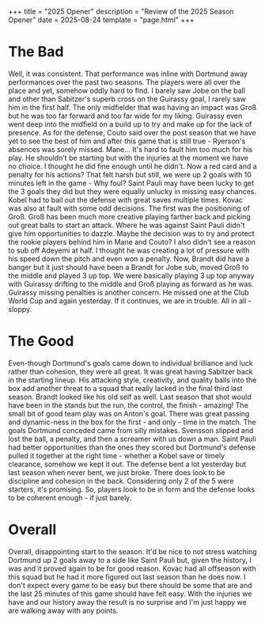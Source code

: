 +++
title = "2025 Opener"
description = "Review of the 2025  Season Opener"
date = 2025-08-24
template = "page.html"
+++

# The Bad
Well, it was consistent. That performance was inline with Dortmund away performances over the past two seasons. The players were all over the place and yet, somehow oddly hard to find. I barely saw Jobe on the ball and other than Sabitzer's superb cross on the Guirassy goal, I rarely saw him in the first half. The only midfielder that was having an impact was Groß but he was too far forward and too far wide for my liking. Guirassy even went deep into the midfield on a build up to try and make up for the lack of presence. As for the defense, Couto said over the post season that we have yet to see the best of him and after this game that is still true - Ryerson's absences was sorely missed. Mane... It's hard to fault him too much for his play. He shouldn't be starting but with the injuries at the moment we have no choice. I thought he did fine enough until he didn't. Now a red card and a penalty for his actions? That felt harsh but still, we were up 2 goals with 10 minutes left in the game - Why foul? Saint Pauli may have been lucky to get the 3 goals they did but they were equally unlucky in missing easy chances. Kobel had to bail out the defense with great saves multiple times. Kovac was also at fault with some odd decisions. The first was the positioning of Groß. Groß has been much more creative playing farther back and picking out great balls to start an attack. Where he was against Saint Pauli didn't give him opportunities to dazzle. Maybe the decision was to try and protect the rookie players behind him in Mane and Couto? I also didn't see a reason to sub off Adeyemi at half. I thought he was creating a lot of pressure with his speed down the pitch and even won a penalty. Now, Brandt did have a banger but it just should have been a Brandt for Jobe sub, moved Groß to the middle and played 3 up top. We were basically playing 3 up top anyway with Guirassy drifting to the middle and Groß playing as forward as he was. Guirassy missing penalties is another concern. He missed one at the Club World Cup and again yesterday. If it continues, we are in trouble. All in all - sloppy. 

# The Good
Even-though Dortmund's goals came down to individual brilliance and luck rather than cohesion, they were all great. It was great having Sabitzer back in the starting lineup. His attacking style, creativity, and quality balls into the box add another threat to a squad that really lacked in the final third last season. Brandt looked like his old self as well. Last season that shot would have been in the stands but the run, the control, the finish - amazing! The small bit of good team play was on Anton's goal. There was great passing and dynamic-ness in the box for the first - and only - time in the match. The goals Dortmund conceded came from silly mistakes. Svensson slipped and lost the ball, a penalty, and then a screamer with us down a man. Saint Pauli had better opportunities than the ones they scored but Dortmund's defense pulled it together at the right time - whether a Kobel save or timely clearance, somehow we kept it out. The defense bent a lot yesterday but last season when never bent, we just broke. There does look to be discipline and cohesion in the back. Considering only 2 of the 5 were starters, it's promising. So, players look to be in form and the defense looks to be coherent enough - if just barely. 

# Overall
Overall, disappointing start to the season. It'd be nice to not stress watching Dortmund up 2 goals away to a side like Saint Pauli but, given the history, I was and it proved again to be for good reason. Kovac had all offseason with this squad but he had it more figured out last season than he does now. I don't expect every game to be easy but there should be some that are and the last 25 minutes of this game should have felt easy. With the injuries we have and our history away the result is no surprise and I'm just happy we are walking away with any points. 